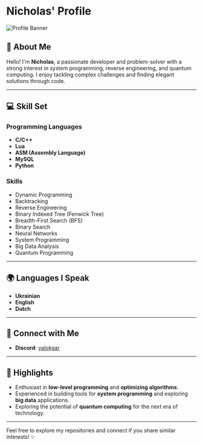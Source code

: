 # Nicholas' Profile

![Profile Banner](https://via.placeholder.com/800x200?text=Welcome+to+My+Profile)

## 👋 About Me  
Hello! I'm **Nicholas**, a passionate developer and problem-solver with a strong interest in system programming, reverse engineering, and quantum computing. I enjoy tackling complex challenges and finding elegant solutions through code.

---

## 💻 Skill Set  

### Programming Languages  
- **C/C++**  
- **Lua**  
- **ASM (Assembly Language)**  
- **MySQL**  
- **Python**  

### Skills  
- Dynamic Programming  
- Backtracking  
- Reverse Engineering  
- Binary Indexed Tree (Fenwick Tree)  
- Breadth-First Search (BFS)  
- Binary Search  
- Neural Networks  
- System Programming  
- Big Data Analysis  
- Quantum Programming  

---

## 🌍 Languages I Speak  
- **Ukrainian**  
- **English**  
- **Dutch**

---

## 📡 Connect with Me  
- **Discord**: [yalokgar](#)

---

## 🚀 Highlights  
- Enthusiast in **low-level programming** and **optimizing algorithms**.  
- Experienced in building tools for **system programming** and exploring **big data** applications.  
- Exploring the potential of **quantum computing** for the next era of technology.  

---

Feel free to explore my repositories and connect if you share similar interests! ✨
